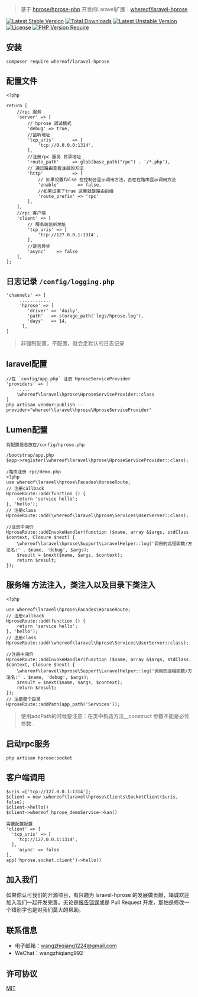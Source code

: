 
> 基于 [hprose/hprose-php](https://github.com/hprose/hprose-php) 开发的Laravel扩展：[whereof/laravel-hprose](https://github.com/whereof/laravel-hprose)

[![Latest Stable Version](http://poser.pugx.org/whereof/laravel-hprose/v)](https://packagist.org/packages/whereof/laravel-hprose) [![Total Downloads](http://poser.pugx.org/whereof/laravel-hprose/downloads)](https://packagist.org/packages/whereof/laravel-hprose) [![Latest Unstable Version](http://poser.pugx.org/whereof/laravel-hprose/v/unstable)](https://packagist.org/packages/whereof/laravel-hprose) [![License](http://poser.pugx.org/whereof/laravel-hprose/license)](https://packagist.org/packages/whereof/laravel-hprose) [![PHP Version Require](http://poser.pugx.org/whereof/laravel-hprose/require/php)](https://packagist.org/packages/whereof/laravel-hprose)


## 安装
~~~
composer require whereof/laravel-hprose
~~~

## 配置文件
~~~
<?php

return [
    //rpc 服务
    'server' => [
        // hprose 调试模式
        'debug' => true,
        //监听地址
        'tcp_uris'       => [
            'tcp://0.0.0.0:1314',
        ],
        //注册rpc 服务 目录地址
        'route_path'     => glob(base_path("rpc") . '/*.php'),
        // 通过路由查看注册的方法
        'http'           => [
            // 如果设置false 在控制台显示调用方法，否在在路由显示调用方法
            'enable'       => false,
            //如果设置了true 这里就是路由前缀
            'route_prefix' => 'rpc'
        ],
    ],
    //rpc 客户端
    'client' => [
        // 服务端监听地址
        'tcp_uris' => [
            'tcp://127.0.0.1:1314',
        ],
        //是否异步
        'async'    => false
    ],
];
~~~

## 日志记录 `/config/logging.php`
~~~
'channels' => [
     ............
     'hprose' => [
      	'driver' => 'daily',
      	'path'   => storage_path('logs/hprose.log'),
      	'days'   => 14,
      ],
]
~~~
> 非强制配置，不配置，就会走默认的日志记录

## laravel配置

~~~
//在 `config/app.php` 注册 HproseServiceProvider 
'providers' => [
    .....
    \whereof\laravel\hprose\HproseServiceProvider::class
]
php artisan vendor:publish --provider="whereof\laravel\hprose\HproseServiceProvider"
~~~

## Lumen配置

~~~
将配置信息放在/config/hprose.php

/bootstrap/app.php
$app->register(\whereof\laravel\hprose\HproseServiceProvider::class);

/路由注册 rpc/demo.php
<?php
use whereof\laravel\hprose\Facades\HproseRoute;
// 注册callback
HproseRoute::add(function () {
    return 'service hello';
}, 'hello');
// 注册class
HproseRoute::add(\whereof\laravel\hprose\Services\UserServer::class);

//注册中间价
HproseRoute::addInvokeHandler(function ($name, array &$args, stdClass $context, Closure $next) {
    \whereof\laravel\hprose\Support\LaravelHelper::log('调用的远程函数/方法名:' . $name, 'debug', $args);
    $result = $next($name, $args, $context);
    return $result;
});
~~~

## 服务端 方法注入，类注入以及目录下类注入

~~~
<?php

use whereof\laravel\hprose\Facades\HproseRoute;
// 注册callback
HproseRoute::add(function () {
    return 'service hello';
}, 'hello');
// 注册class
HproseRoute::add(\whereof\laravel\hprose\Services\UserServer::class);

//注册中间价
HproseRoute::addInvokeHandler(function ($name, array &$args, stdClass $context, Closure $next) {
    \whereof\laravel\hprose\Support\LaravelHelper::log('调用的远程函数/方法名:' . $name, 'debug', $args);
    $result = $next($name, $args, $context);
    return $result;
});
// 注册整个目录
HproseRoute::addPath(app_path('Services'));
~~~

>   使用addPath的时候要注意：在类中构造方法__construct 参数不能是必传参数.
>

## 启动rpc服务

~~~
php artisan hprose:socket
~~~

## 客户端调用

~~~
$uris =['tcp://127.0.0.1:1314'];
$client = new \whereof\laravel\hprose\Clients\SocketClient($uris, false);
$client->hello()
$client->whereof_hprose_demoService->kan()

需要配置配置
'client' => [
  'tcp_uris' => [
  	'tcp://127.0.0.1:1314',
  ],
	'async' => false
],
app('hprose.socket.client')->hello()
~~~


##  加入我们

如果你认可我们的开源项目，有兴趣为 laravel-hprose 的发展做贡献，竭诚欢迎加入我们一起开发完善。无论是[报告错误](https://github.com/whereof/laravel-hprose/issues)或是 Pull Request 开发，那怕是修改一个错别字也是对我们莫大的帮助。



##  联系信息

- 电子邮箱：[wangzhiqiang1224@gmail.com](mailto:wangzhiqiang1224@gmail.com)
- WeChat：wangzhiqiang992


##  许可协议
[MIT](https://opensource.org/licenses/MIT)
